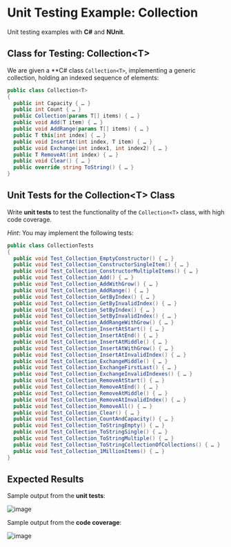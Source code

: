 # Unit Testing Example: Collection<T>

Unit testing examples with **C#** and **NUnit**.

## Class for Testing: Collection\<T>

We are given a **C# class `Collection<T>`, implementing a generic collection, holding an indexed sequence of elements:

```cs
public class Collection<T>
{
  public int Capacity { … }
  public int Count { … }
  public Collection(params T[] items) { … }
  public void Add(T item) { … }
  public void AddRange(params T[] items) { … }
  public T this[int index] { … }
  public void InsertAt(int index, T item) { … }
  public void Exchange(int index1, int index2) { … }
  public T RemoveAt(int index) { … }
  public void Clear() { … }
  public override string ToString() { … }
}
```

## Unit Tests for the Collection\<T> Class

Write **unit tests** to test the functionality of the `Collection<T>` class, with high code coverage.

_Hint_: You may implement the following tests:

```cs
public class CollectionTests
{
  public void Test_Collection_EmptyConstructor() { … }
  public void Test_Collection_ConstructorSingleItem() { … }
  public void Test_Collection_ConstructorMultipleItems() { … }
  public void Test_Collection_Add() { … }
  public void Test_Collection_AddWithGrow() { … }
  public void Test_Collection_AddRange() { … }
  public void Test_Collection_GetByIndex() { … }
  public void Test_Collection_GetByInvalidIndex() { … }
  public void Test_Collection_SetByIndex() { … }
  public void Test_Collection_SetByInvalidIndex() { … }
  public void Test_Collection_AddRangeWithGrow() { … }
  public void Test_Collection_InsertAtStart() { … }
  public void Test_Collection_InsertAtEnd() { … }
  public void Test_Collection_InsertAtMiddle() { … }
  public void Test_Collection_InsertAtWithGrow() { … }
  public void Test_Collection_InsertAtInvalidIndex() { … }
  public void Test_Collection_ExchangeMiddle() { … }
  public void Test_Collection_ExchangeFirstLast() { … }
  public void Test_Collection_ExchangeInvalidIndexes() { … }
  public void Test_Collection_RemoveAtStart() { … }
  public void Test_Collection_RemoveAtEnd() { … }
  public void Test_Collection_RemoveAtMiddle() { … }
  public void Test_Collection_RemoveAtInvalidIndex() { … }
  public void Test_Collection_RemoveAll() { … }
  public void Test_Collection_Clear() { … }
  public void Test_Collection_CountAndCapacity() { … }
  public void Test_Collection_ToStringEmpty() { … }
  public void Test_Collection_ToStringSingle() { … }
  public void Test_Collection_ToStringMultiple() { … }
  public void Test_Collection_ToStringCollectionOfCollections() { … }
  public void Test_Collection_1MillionItems() { … }
}
```

## Expected Results

Sample output from the **unit tests**:

![image](https://user-images.githubusercontent.com/1689586/114179602-e0500380-9947-11eb-8cb2-737823fe5f62.png)

Sample output from the **code coverage**:

![image](https://user-images.githubusercontent.com/1689586/114179830-2a38e980-9948-11eb-8e4d-a21069de0088.png)

